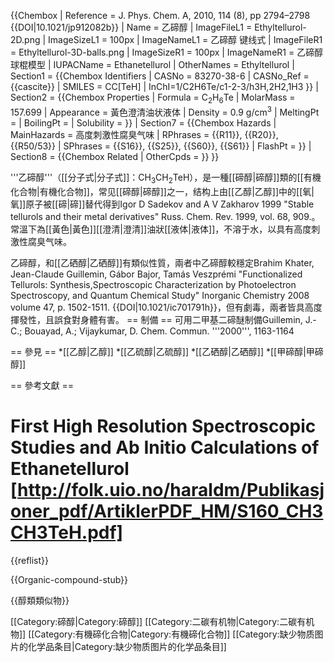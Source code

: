 {{Chembox
| Reference = <ref> J. Phys. Chem. A, 2010, 114 (8), pp 2794–2798 {{DOI|10.1021/jp912082b}}</ref>
| Name = 乙碲醇
| ImageFileL1 = Ethyltellurol-2D.png
| ImageSizeL1 = 100px
| ImageNameL1 = 乙碲醇 键线式
| ImageFileR1 = Ethyltellurol-3D-balls.png
| ImageSizeR1 = 100px
| ImageNameR1 = 乙碲醇 球棍模型
| IUPACName = Ethanetellurol
| OtherNames =  Ethyltellurol
| Section1 = {{Chembox Identifiers
| CASNo = 83270-38-6 
|  CASNo_Ref = {{cascite}}
| SMILES = CC[TeH]
| InChI=1/C2H6Te/c1-2-3/h3H,2H2,1H3
 }}
| Section2 = {{Chembox Properties
| Formula = C<sub>2</sub>H<sub>6</sub>Te
| MolarMass = 157.699 
| Appearance = 黃色澄清油状液体
| Density = 0.9 g/cm<sup>3</sup>
| MeltingPt = 
| BoilingPt = 
| Solubility = 
 }}
| Section7 = {{Chembox Hazards
| MainHazards = 高度刺激性腐臭气味
| RPhrases = {{R11}}, {{R20}}, {{R50/53}}
| SPhrases = {{S16}}, {{S25}}, {{S60}}, {{S61}}
| FlashPt = 
 }}
| Section8 = {{Chembox Related
| OtherCpds = 
 }}
}}

'''乙碲醇'''（[[分子式|分子式]]：CH<sub>3</sub>CH<sub>2</sub>TeH），是一種[[碲醇|碲醇]]類的[[有機化合物|有機化合物]]，常见[[碲醇|碲醇]]之一，结构上由[[乙醇|乙醇]]中的[[氧|氧]]原子被[[碲|碲]]替代得到<ref name=Stable>Igor D Sadekov and A V Zakharov 1999 "Stable tellurols and their metal derivatives" Russ. Chem. Rev. 1999, vol. 68, 909.</ref>。常溫下為[[黃色|黃色]][[澄清|澄清]]油狀[[液体|液体]]，不溶于水，以具有高度刺激性腐臭气味。

乙碲醇，和[[乙硒醇|乙硒醇]]有類似性質，兩者中乙碲醇較穩定<ref>Brahim Khater, Jean-Claude Guillemin, Gábor Bajor, Tamás Veszprémi "Functionalized Tellurols: Synthesis,Spectroscopic Characterization by Photoelectron Spectroscopy, and Quantum Chemical Study" Inorganic Chemistry 2008 volume 47, p. 1502-1511.  {{DOI|10.1021/ic701791h}}</ref>，但有劇毒，兩者皆具高度揮發性，且誤食對身體有害。
== 制備 ==
可用二甲基二碲醚制備<ref>Guillemin, J.-C.; Bouayad, A.; Vijaykumar, D. Chem. Commun. '''2000''', 1163-1164</ref>

== 參見 ==
*[[乙醇|乙醇]]
*[[乙硫醇|乙硫醇]]
*[[乙硒醇|乙硒醇]]
*[[甲碲醇|甲碲醇]]

== 參考文獻 ==
# First High Resolution Spectroscopic Studies and Ab Initio Calculations of Ethanetellurol [http://folk.uio.no/haraldm/Publikasjoner_pdf/ArtiklerPDF_HM/S160_CH3CH3TeH.pdf]
{{reflist}}

{{Organic-compound-stub}}

{{醇類類似物}}

[[Category:碲醇|Category:碲醇]]
[[Category:二碳有机物|Category:二碳有机物]]
[[Category:有機碲化合物|Category:有機碲化合物]]
[[Category:缺少物质图片的化学品条目|Category:缺少物质图片的化学品条目]]